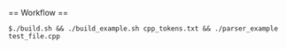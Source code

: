 == Workflow ==

`$./build.sh && ./build_example.sh cpp_tokens.txt && ./parser_example test_file.cpp`

